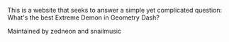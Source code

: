 This is a website that seeks to answer a simple yet complicated question: What's the best Extreme Demon in Geometry Dash?

Maintained by zedneon and snailmusic
